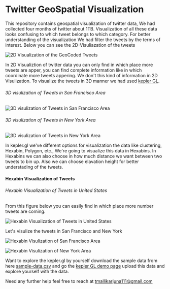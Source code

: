# Twitter GeoSpatial Visualization
 This repository contains geospatial visualization of twitter data, We had collected four months of twitter about 1TB. Visualization of all these data looks confusing to which tweet belongs to which category. For better understanding of the visualization We had filter the tweets by the terms of interest. Below you can see the 2D-Visuliazation of the tweets
 
![2D Visualization of the GeoCoded Tweets](https://raw.githubusercontent.com/MALLI7622/Twitter_GeoSpatial_Visualization/main/trash_pollution_and_garbage_sample2.png)

In 2D Visualiztion of twitter data you can only find in which place more tweets are apper, you can find complete information like in which coordinate more tweets appering. We don't this kind of information in 2D Visulization. To visualize the tweets in 3D manner we had used [kepler GL](https://kepler.gl/). 

###### 3D visulization of Tweets in San Francisco Area
![3D visulization of Tweets in San Francisco Area](https://raw.githubusercontent.com/MALLI7622/Twitter_GeoSpatial_Visualization/main/san%20francisco1.png)

###### 3D visulization of Tweets in New York Area
![3D visulization of Tweets in New York Area](https://raw.githubusercontent.com/MALLI7622/Twitter_GeoSpatial_Visualization/main/new%20york1.png)

In kepler.gl we've different options for visualization the data like clustering, Hexabin, Polygon, etc., We're going to visualize this data in Hexabins. In Hexabins we can also choose in how much distance we want between two tweets to bin up. Also we can choose elavation height for better understading of the tweets.


#### Hexabin Visualization of Tweets

###### Hexabin Visualization of Tweets in United States

From this figure below you can easily find in which place more number tweets are coming.

![Hexabin Visualization of Tweets in United States](https://raw.githubusercontent.com/MALLI7622/Twitter_GeoSpatial_Visualization/main/us-tweets-hexabins1.png)

Let's visulize the tweets in San Francisco and New York

![Hexabin Visulization of San Francisco Area](https://raw.githubusercontent.com/MALLI7622/Twitter_GeoSpatial_Visualization/main/san%20francisco%20hexabin.png)

![Hexabin Visulization of New York Area](https://raw.githubusercontent.com/MALLI7622/Twitter_GeoSpatial_Visualization/main/new%20york%20hexabin.png)

Want to explore the kepler.gl by yourself download the sample data from here [sample-data.csv](https://github.com/MALLI7622/Twitter-GeoSpatial-Visualization/blob/main/sample-data.csv) and go the [kepler GL demo page](https://kepler.gl/demo) upload this data and explore yourself with the data.

Need any further help feel free to reach at tmallikarjuna111@gmail.com
